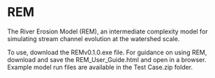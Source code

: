 # REM
The River Erosion Model (REM), an intermediate complexity model for simulating stream channel evolution at the watershed scale.

To use, download the REMv0.1.0.exe file. For guidance on using REM, download and save the REM_User_Guide.html and open in a browser. Example model run files are available in the Test Case.zip folder.
